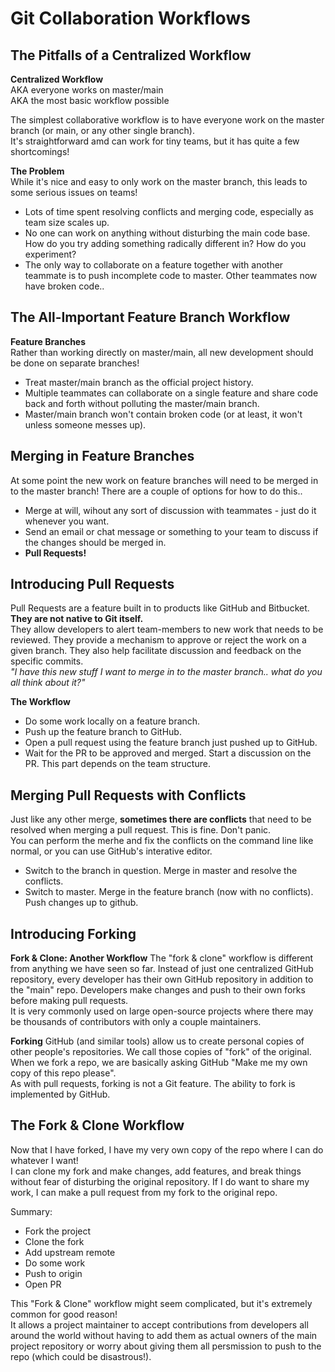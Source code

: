 # Git Collaboration Workflows

## The Pitfalls of a Centralized Workflow

**Centralized Workflow**<br />
AKA everyone works on master/main<br />
AKA the most basic workflow possible<br />

The simplest collaborative workflow is to have everyone work on the master branch (or main, or any other single branch).<br />
It's straightforward amd can work for tiny teams, but it has quite a few shortcomings!<br />

**The Problem**<br />
While it's nice and easy to only work on the master branch, this leads to some serious issues on teams!<br />

- Lots of time spent resolving conflicts and merging code, especially as team size scales up.
- No one can work on anything without disturbing the main code base. How do you try adding something radically different in? How do you experiment?
- The only way to collaborate on a feature together with another teammate is to push incomplete code to master. Other teammates now have broken code..

## The All-Important Feature Branch Workflow

**Feature Branches**<br />
Rather than working directly on master/main, all new development should be done on separate branches!<br />

- Treat master/main branch as the official project history.
- Multiple teammates can collaborate on a single feature and share code back and forth without polluting the master/main branch.
- Master/main branch won't contain broken code (or at least, it won't unless someone messes up).

## Merging in Feature Branches

At some point the new work on feature branches will need to be merged in to the master branch! There are a couple of options for how to do this..<br />

- Merge at will, wihout any sort of discussion with teammates - just do it whenever you want.
- Send an email or chat message or something to your team to discuss if the changes should be merged in.
- **Pull Requests!**

## Introducing Pull Requests

Pull Requests are a feature built in to products like GitHub and Bitbucket. **They are not native to Git itself.**<br />
They allow developers to alert team-members to new work that needs to be reviewed. They provide a mechanism to approve or reject the work on a given branch. They also help facilitate discussion and feedback on the specific commits.<br />
_"I have this new stuff I want to merge in to the master branch.. what do you all think about it?"_<br />

**The Workflow**<br />

- Do some work locally on a feature branch.
- Push up the feature branch to GitHub.
- Open a pull request using the feature branch just pushed up to GitHub.
- Wait for the PR to be approved and merged. Start a discussion on the PR. This part depends on the team structure.

## Merging Pull Requests with Conflicts

Just like any other merge, **sometimes there are conflicts** that need to be resolved when merging a pull request. This is fine. Don't panic.<br />
You can perform the merhe and fix the conflicts on the command line like normal, or you can use GitHub's interative editor.<br />

- Switch to the branch in question. Merge in master and resolve the conflicts.
- Switch to master. Merge in the feature branch (now with no conflicts). Push changes up to github.

## Introducing Forking

**Fork & Clone: Another Workflow**
The "fork & clone" workflow is different from anything we have seen so far. Instead of just one centralized GitHub repository, every developer has their own GitHub repository in addition to the "main" repo. Developers make changes and push to their own forks before making pull requests.<br />
It is very commonly used on large open-source projects where there may be thousands of contributors with only a couple maintainers.<br />

**Forking**
GitHub (and similar tools) allow us to create personal copies of other people's repositories. We call those copies of "fork" of the original. When we fork a repo, we are basically asking GitHub "Make me my own copy of this repo please".<br />
As with pull requests, forking is not a Git feature. The ability to fork is implemented by GitHub.<br />

## The Fork & Clone Workflow

Now that I have forked, I have my very own copy of the repo where I can do whatever I want!<br />
I can clone my fork and make changes, add features, and break things without fear of disturbing the original repository. If I do want to share my work, I can make a pull request from my fork to the original repo.<br />

Summary:<br />

- Fork the project
- Clone the fork
- Add upstream remote
- Do some work
- Push to origin
- Open PR

This "Fork & Clone" workflow might seem complicated, but it's extremely common for good reason!<br />
It allows a project maintainer to accept contributions from developers all around the world without having to add them as actual owners of the main project repository or worry about giving them all persmission to push to the repo (which could be disastrous!).

